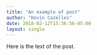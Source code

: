 ```yaml
---
title: "An example of post"
author: "Kevin Cazelles"
date: 2018-02-12T15:36:56-05:00
layout: single
---
```


Here is the text of the post.
